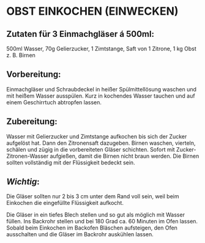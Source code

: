 # OBST EINKOCHEN (EINWECKEN)

## Zutaten für 3 Einmachgläser á 500ml:

500ml Wasser, 70g Gelierzucker, 1 Zimtstange, Saft von 1 Zitrone, 1 kg
Obst z. B. Birnen

## Vorbereitung:

Einmachgläser und Schraubdeckel in heißer Spülmittellösung waschen und
mit heißem Wasser ausspülen. Kurz in kochendes Wasser tauchen und auf
einem Geschirrtuch abtropfen lassen.

## Zubereitung:

Wasser mit Gelierzucker und Zimtstange aufkochen bis sich der Zucker
aufgelöst hat. Dann den Zitronensaft dazugeben. Birnen waschen,
vierteln, schälen und zügig in die vorbereiteten Gläser schichten.
Sofort mit Zucker-Zitronen-Wasser aufgießen, damit die Birnen nicht
braun werden. Die Birnen sollten vollständig mit der Flüssigkeit bedeckt
sein.

## ***Wichtig***:

Die Gläser sollten nur 2 bis 3 cm unter dem Rand voll sein, weil beim
Einkochen die eingefüllte Flüssigkeit aufkocht.

Die Gläser in ein tiefes Blech stellen und so gut als möglich mit Wasser
füllen. Ins Backrohr stellen und bei 180 Grad ca. 60 Minuten im Ofen
lassen. Sobald beim Einkochen im Backofen Bläschen aufsteigen, den Ofen
ausschalten und die Gläser im Backrohr auskühlen lassen.

